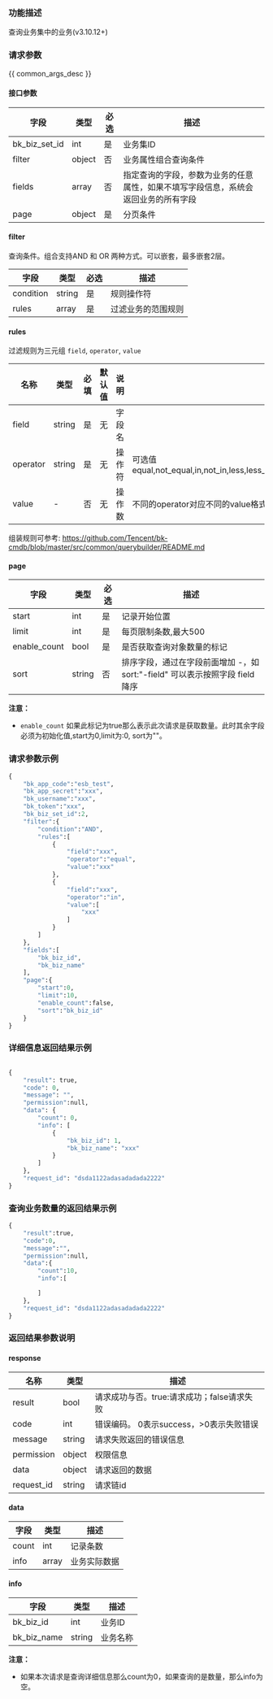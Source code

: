 ### 功能描述

查询业务集中的业务(v3.10.12+)

### 请求参数

{{ common_args_desc }}

#### 接口参数

| 字段      |  类型      | 必选   |  描述      |
|-----------|------------|--------|------------|
| bk_biz_set_id | int    | 是     | 业务集ID |
| filter      |  object  | 否     | 业务属性组合查询条件 |
| fields      |  array   | 否     | 指定查询的字段，参数为业务的任意属性，如果不填写字段信息，系统会返回业务的所有字段 |
| page        |  object  | 是     | 分页条件 |

#### filter

查询条件。组合支持AND 和 OR 两种方式。可以嵌套，最多嵌套2层。

| 字段      |  类型      | 必选   |  描述      |
|-----------|------------|--------|------------|
| condition |  string  | 是    | 规则操作符|
| rules |  array  | 是     | 过滤业务的范围规则 |


#### rules
过滤规则为三元组 `field`, `operator`, `value`

| 名称     | 类型   | 必填 | 默认值 | 说明   | Description                                                  |
| -------- | ------ | ---- | ------ | ------ | ------------------------------------------------------------ |
| field    | string | 是   | 无     | 字段名 |                                                              |
| operator | string | 是   | 无     | 操作符 | 可选值 equal,not_equal,in,not_in,less,less_or_equal,greater,greater_or_equal,between,not_between |
| value    | -      | 否   | 无     | 操作数 | 不同的operator对应不同的value格式                            |

组装规则可参考: <https://github.com/Tencent/bk-cmdb/blob/master/src/common/querybuilder/README.md>

#### page

| 字段      |  类型      | 必选   |  描述      |
|-----------|------------|--------|------------|
| start    |  int    | 是     | 记录开始位置 |
| limit    |  int    | 是     | 每页限制条数,最大500 |
| enable_count |  bool  | 是  | 是否获取查询对象数量的标记 |
| sort     |  string | 否     | 排序字段，通过在字段前面增加 -，如 sort:&#34;-field&#34; 可以表示按照字段 field降序 |

**注意：**
- `enable_count` 如果此标记为true那么表示此次请求是获取数量。此时其余字段必须为初始化值,start为0,limit为:0, sort为""。

### 请求参数示例

```python
{
    "bk_app_code":"esb_test",
    "bk_app_secret":"xxx",
    "bk_username":"xxx",
    "bk_token":"xxx",
    "bk_biz_set_id":2,
    "filter":{
        "condition":"AND",
        "rules":[
            {
                "field":"xxx",
                "operator":"equal",
                "value":"xxx"
            },
            {
                "field":"xxx",
                "operator":"in",
                "value":[
                    "xxx"
                ]
            }
        ]
    },
    "fields":[
        "bk_biz_id",
        "bk_biz_name"
    ],
    "page":{
        "start":0,
        "limit":10,
        "enable_count":false,
        "sort":"bk_biz_id"
    }
}
```

### 详细信息返回结果示例

```python

{
    "result": true,
    "code": 0,
    "message": "",
    "permission":null,
    "data": {
        "count": 0,
        "info": [
            {
                "bk_biz_id": 1,
                "bk_biz_name": "xxx"
            }
        ]
    },
    "request_id": "dsda1122adasadadada2222"
}
```

### 查询业务数量的返回结果示例

```python
{
    "result":true,
    "code":0,
    "message":"",
    "permission":null,
    "data":{
        "count":10,
        "info":[

        ]
    },
    "request_id": "dsda1122adasadadada2222"
}
```

### 返回结果参数说明
#### response

| 名称    | 类型   | 描述                                    |
| ------- | ------ | ------------------------------------- |
| result  | bool   | 请求成功与否。true:请求成功；false请求失败 |
| code    | int    | 错误编码。 0表示success，>0表示失败错误    |
| message | string | 请求失败返回的错误信息                    |
| permission    | object | 权限信息    |
| data    | object | 请求返回的数据                           |
| request_id    | string | 请求链id    |

#### data

| 字段      | 类型      | 描述      |
|-----------|-----------|-----------|
| count     | int       | 记录条数 |
| info      | array     | 业务实际数据 |


#### info

| 字段      | 类型      | 描述      |
|-----------|-----------|-----------|
| bk_biz_id     | int       | 业务ID |
| bk_biz_name      | string     | 业务名称 |


**注意：**
- 如果本次请求是查询详细信息那么count为0，如果查询的是数量，那么info为空。
